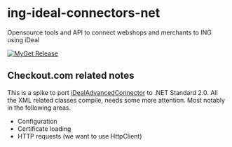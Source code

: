 # ing-ideal-connectors-net
Opensource tools and API to connect webshops and merchants to ING using iDeal

[![MyGet Release](https://img.shields.io/myget/ckolabs/v/iDealAdvancedConnector.svg)](https://www.myget.org/feed/ckolabs/package/nuget/iDealAdvancedConnector)


## Checkout.com related notes

This is a spike to port [iDealAdvancedConnector](https://github.com/ing-bank/ing-ideal-connectors-net/tree/master/iDealAdvancedConnector) to .NET Standard 2.0. All the XML related classes compile, [](iDealAdvancedConnector/Connector.cs) needs some more attention. Most notably in the following areas.

- Configuration
- Certificate loading
- HTTP requests (we want to use HttpClient)
